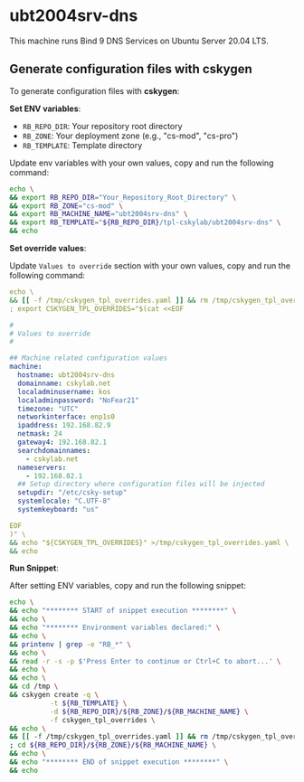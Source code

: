 # ubt2004srv-dns

This machine runs Bind 9 DNS Services on Ubuntu Server 20.04 LTS.

## Generate configuration files with cskygen

To generate configuration files with **cskygen**:

**Set ENV variables**:

- `RB_REPO_DIR`: Your repository root directory
- `RB_ZONE`: Your deployment zone (e.g., "cs-mod", "cs-pro")
- `RB_TEMPLATE`: Template directory

Update env variables with your own values, copy and run the following command:

```bash
echo \
&& export RB_REPO_DIR="Your_Repository_Root_Directory" \
&& export RB_ZONE="cs-mod" \
&& export RB_MACHINE_NAME="ubt2004srv-dns" \
&& export RB_TEMPLATE="${RB_REPO_DIR}/tpl-cskylab/ubt2004srv-dns" \
&& echo
```

**Set override values**:

Update `Values to override` section with your own values, copy and run the following command:

```yaml
echo \
&& [[ -f /tmp/cskygen_tpl_overrides.yaml ]] && rm /tmp/cskygen_tpl_overrides.yaml \
; export CSKYGEN_TPL_OVERRIDES="$(cat <<EOF

#
# Values to override
#

## Machine related configuration values
machine:
  hostname: ubt2004srv-dns
  domainname: cskylab.net
  localadminusername: kos
  localadminpassword: "NoFear21"
  timezone: "UTC"
  networkinterface: enp1s0
  ipaddress: 192.168.82.9
  netmask: 24
  gateway4: 192.168.82.1
  searchdomainnames:
    - cskylab.net
  nameservers:
    - 192.168.82.1
  ## Setup directory where configuration files will be injected
  setupdir: "/etc/csky-setup"
  systemlocale: "C.UTF-8"
  systemkeyboard: "us"

EOF
)" \
&& echo "${CSKYGEN_TPL_OVERRIDES}" >/tmp/cskygen_tpl_overrides.yaml \
&& echo
```

**Run Snippet**:

After setting ENV variables, copy and run the following snippet:

```bash
echo \
&& echo "******** START of snippet execution ********" \
&& echo \
&& echo "******** Environment variables declared:" \
&& echo \
&& printenv | grep -e "RB_*" \
&& echo \
&& read -r -s -p $'Press Enter to continue or Ctrl+C to abort...' \
&& echo \
&& echo \
&& cd /tmp \
&& cskygen create -q \
          -t ${RB_TEMPLATE} \
          -d ${RB_REPO_DIR}/${RB_ZONE}/${RB_MACHINE_NAME} \
          -f cskygen_tpl_overrides \
&& echo \
&& [[ -f /tmp/cskygen_tpl_overrides.yaml ]] && rm /tmp/cskygen_tpl_overrides.yaml \
; cd ${RB_REPO_DIR}/${RB_ZONE}/${RB_MACHINE_NAME} \
&& echo \
&& echo "******** END of snippet execution ********" \
&& echo
```
